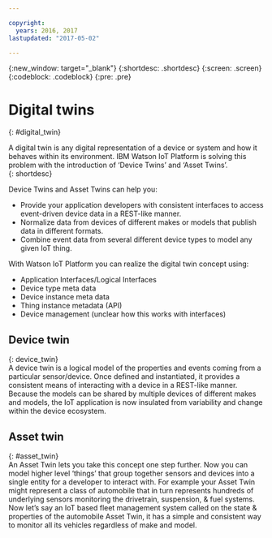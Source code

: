 ```yaml
---

copyright:
  years: 2016, 2017
lastupdated: "2017-05-02"

---
```


{:new_window: target="\_blank"}
{:shortdesc: .shortdesc}
{:screen: .screen}
{:codeblock: .codeblock}
{:pre: .pre}

# Digital twins
{: #digital_twin}

A digital twin is any digital representation of a device or system and how it behaves within its environment. IBM Watson IoT Platform is solving this problem with the introduction of ‘Device Twins’ and ‘Asset Twins’.  
{: shortdesc}

Device Twins and Asset Twins can help you:
- Provide your application developers with consistent interfaces to access event-driven device data in a REST-like manner.
- Normalize data from devices of different makes or models that publish data in different formats.
- Combine event data from several different device types to model any given IoT thing.

With Watson IoT Platform you can realize the digital twin concept using:
- Application Interfaces/Logical Interfaces
- Device type meta data
- Device instance meta data
- Thing instance metadata (API)
- Device management (unclear how this works with interfaces)

## Device twin  
{: device_twin}  
A device twin is a logical model of the properties and events coming from a particular sensor/device. Once defined and instantiated, it provides a consistent means of interacting with a device in a REST-like manner. Because the models can be shared by multiple devices of different makes and models, the IoT application is now insulated from variability and change within the device ecosystem.

## Asset twin  
{: #asset_twin}  
An Asset Twin lets you take this concept one step further.  Now you can model higher level ‘things’ that group together sensors and devices into a single entity for a developer to interact with.  For example your Asset Twin might represent a class of automobile that in turn represents hundreds of underlying sensors monitoring the drivetrain, suspension, & fuel systems.  Now let’s say an IoT based fleet management system called on the state & properties of the automobile Asset Twin, it has a simple and consistent way to monitor all its vehicles regardless of make and model.
